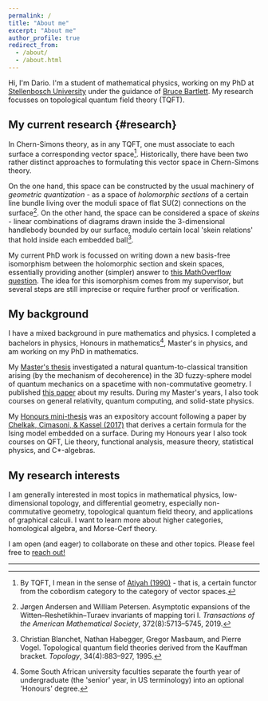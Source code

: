 ```yaml
---
permalink: /
title: "About me"
excerpt: "About me"
author_profile: true
redirect_from: 
  - /about/
  - /about.html
---
```


Hi, I'm Dario. I'm a student of mathematical physics, working on my PhD at [Stellenbosch
University](https://www.sun.ac.za/english) under the guidance of
[Bruce Bartlett](https://math.sun.ac.za/bbartlett/).
My research focusses on topological quantum field theory (TQFT).

## My current research {#research}

In Chern-Simons theory, as in any TQFT, one must associate to each surface a corresponding
vector space[^tqft]. Historically, there have been two rather distinct approaches to
formulating this vector space in Chern-Simons theory.

On the one hand, this space can be constructed by the usual machinery of *geometric
quantization* - as a space of *holomorphic sections* of a certain line bundle living over
the moduli space of flat $\mathrm{SU}(2)$ connections on the surface[^andersen2019].
On the other hand, the space can be considered a space of *skeins* - linear combinations
of diagrams drawn inside the 3-dimensional handlebody bounded by our surface, modulo
certain local 'skein relations' that hold inside each embedded ball[^blanchet1995].

My current PhD work is focussed on writing down a new basis-free isomorphism between the
holomorphic section and skein spaces, essentially providing another (simpler) answer to
[this MathOverflow question](https://mathoverflow.net/q/86792). The idea for this
isomorphism comes from my supervisor, but several steps are still imprecise or require
further proof or verification.

## My background

I have a mixed background in pure mathematics and physics. I completed a bachelors in
physics, Honours in mathematics[^hons], Master's in physics, and am working on my PhD
in mathematics.

My [Master's thesis](https://doi.org/10019.1/126944) investigated a natural
quantum-to-classical transition arising (by the mechanism of decoherence) in the 3D
fuzzy-sphere model of quantum mechanics on a spacetime with non-commutative geometry.
I published [this paper](/publications/2023-03-01-pinhole) about my results. During my
Master's years, I also took courses on general relativity, quantum computing, and
solid-state physics.

My [Honours mini-thesis](https://zenodo.org/record/8414171) was an expository account
following a paper by [Chelkak, Cimasoni, & Kassel (2017)](https://arxiv.org/abs/1507.08242)
that derives a certain formula for the Ising model embedded on a surface. During my
Honours year I also took courses on QFT, Lie theory, functional analysis, measure
theory, statistical physics, and C\*-algebras.

## My research interests

I am generally interested in most topics in mathematical physics, low-dimensional
topology, and differential geometry, especially non-commutative geometry,
topological quantum field theory, and applications of graphical calculi. I want to
learn more about higher categories, homological algebra, and Morse-Cerf theory.

I am open (and eager) to collaborate on these and other topics. Please feel free to
[reach out!](/contact/)

<hr>

[^tqft]: By TQFT, I mean in the sense of
	[Atiyah (1990)](https://doi.org/10.1017/CBO9780511623868) - that is, a certain functor
	from the cobordism category to the category of vector spaces.

[^hons]: Some South African university faculties separate the fourth year of undergraduate
	(the 'senior' year, in US terminology) into an optional 'Honours' degree.

[^andersen2019]: Jørgen Andersen and William Petersen. Asymptotic expansions of the
	Witten–Reshetikhin–Turaev invariants of mapping tori I. *Transactions of
	the American Mathematical Society*, 372(8):5713–5745, 2019.

[^blanchet1995]: Christian Blanchet, Nathan Habegger, Gregor Masbaum, and Pierre Vogel.
	Topological quantum field theories derived from the Kauffman bracket.
	*Topology*, 34(4):883–927, 1995.
